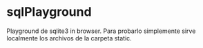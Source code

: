 # sqlPlayground

Playground de sqlite3 in browser. Para probarlo simplemente sirve localmente los archivos de la carpeta static.
